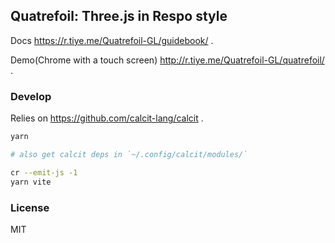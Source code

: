 
Quatrefoil: Three.js in Respo style
----

Docs https://r.tiye.me/Quatrefoil-GL/guidebook/ .

Demo(Chrome with a touch screen) http://r.tiye.me/Quatrefoil-GL/quatrefoil/ .

### Develop

Relies on https://github.com/calcit-lang/calcit .

```bash
yarn

# also get calcit deps in `~/.config/calcit/modules/`

cr --emit-js -1
yarn vite
```

### License

MIT
